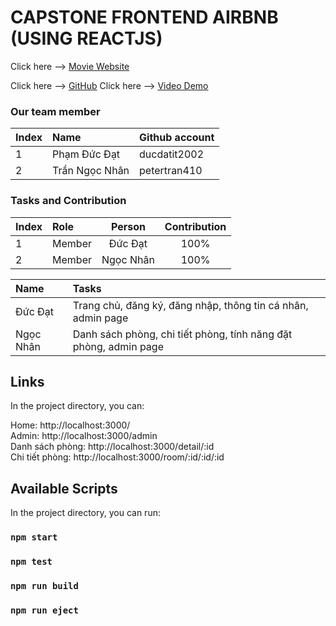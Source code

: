 
# CAPSTONE FRONTEND AIRBNB (USING REACTJS)

Click here --> <a href="https://airbnb.phamducdat.id.vn/" target="_blank">Movie Website</a>

Click here --> <a href="https://github.com/ducdatit2002/Capstone-AirBnB-FE" target="_blank">GitHub</a>
Click here --> <a href="https://www.youtube.com/watch?v=Z2hGVObDybk" target="_blank">Video Demo</a>

### Our team member
| Index | Name                |      Github account             |
|:------|:-----------------------|:---------------------------|
| 1     | Phạm Đức Đạt |ducdatit2002 |
| 2     | Trần Ngọc Nhân | petertran410 |         

### Tasks and Contribution 
| Index | Role                                                         | Person  | Contribution |
|:------|:-------------------------------------------------------------|:--------------:|:------------:|
| 1     | Member     |   Đức Đạt   |          100%      |
| 2     | Member      |  Ngọc Nhân   |          100%      |


| Name | Tasks |
|:------|:-------------------------------------------------------------|
| Đức Đạt     | Trang chủ, đăng ký, đăng nhập, thông tin cá nhân, admin page   |   
| Ngọc Nhân   | Danh sách phòng, chi tiết phòng, tính năng đặt phòng, admin page   |    
    

## Links

In the project directory, you can:

Home: http://localhost:3000/
</br>
Admin: http://localhost:3000/admin
</br>
Danh sách phòng: http://localhost:3000/detail/:id
</br>
Chi tiết phòng: http://localhost:3000/room/:id/:id/:id




## Available Scripts

In the project directory, you can run:

### `npm start`

### `npm test`

### `npm run build`

### `npm run eject`

